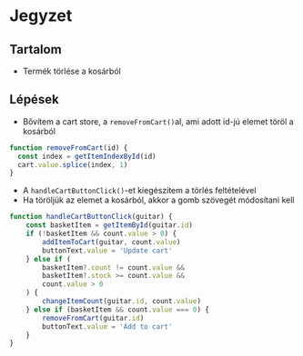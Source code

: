 # Jegyzet

## Tartalom

- Termék törlése a kosárból

## Lépések

- Bővítem a cart store, a `removeFromCart()`al, ami adott id-jú elemet töröl a kosárból

```js
function removeFromCart(id) {
  const index = getItemIndexById(id)
  cart.value.splice(index, 1)
}
```

- A `handleCartButtonClick()`-et kiegészítem a törlés feltételével
- Ha töröljük az elemet a kosárból, akkor a gomb szövegét módosítani kell

```js
function handleCartButtonClick(guitar) {
    const basketItem = getItemById(guitar.id)
    if (!basketItem && count.value > 0) {
        addItemToCart(guitar, count.value)
        buttonText.value = 'Update cart'
    } else if (
        basketItem?.count != count.value &&
        basketItem?.stock >= count.value &&
        count.value > 0
    ) {
        changeItemCount(guitar.id, count.value)
    } else if (basketItem && count.value === 0) {
        removeFromCart(guitar.id)
        buttonText.value = 'Add to cart'
    }
}
```

